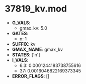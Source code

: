 # 37819_kv.mod

- **G_VALS**:
  - gmax_kv: 5.0
- **GATES**:
  - n: 1
- **SUFFIX**: kv
- **GMAX_NAME**: gmax_kv
- **STATES**: ['n']
- **I_VALS**:
  - 6.3: 0.0001244183738755616
  - 37: 0.0016046822169373345
- **ERROR_FLAGS**: []
